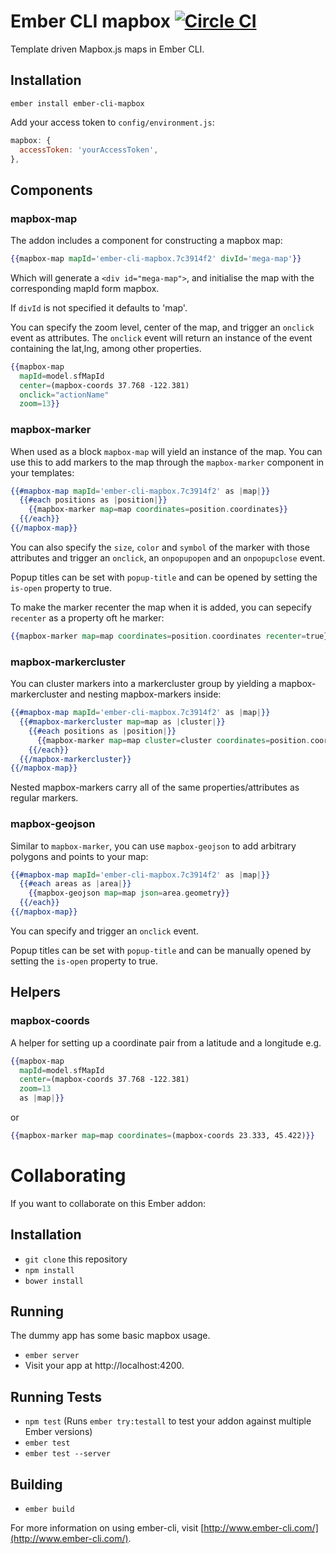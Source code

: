 # Ember CLI mapbox [![Circle CI](https://circleci.com/gh/binhums/ember-cli-mapbox/tree/master.svg?style=svg)](https://circleci.com/gh/binhums/ember-cli-mapbox/tree/master)

Template driven Mapbox.js maps in Ember CLI.

## Installation

```
ember install ember-cli-mapbox
```

Add your access token to `config/environment.js`:

```js
mapbox: {
  accessToken: 'yourAccessToken',
},
```

## Components

### mapbox-map

The addon includes a component for constructing a mapbox map:

```hbs
{{mapbox-map mapId='ember-cli-mapbox.7c3914f2' divId='mega-map'}}
```

Which will generate a `<div id="mega-map">`, and initialise the map with the
corresponding mapId form mapbox.

If `divId` is not specified it defaults to 'map'.

You can specify the zoom level, center of the map, and trigger an `onclick` event as attributes.
The `onclick` event will return an instance of the event containing the lat,lng, among other properties.

```hbs
{{mapbox-map
  mapId=model.sfMapId
  center=(mapbox-coords 37.768 -122.381)
  onclick="actionName"
  zoom=13}}
```

### mapbox-marker

When used as a block `mapbox-map` will yield an instance of the map. You can use
this to add markers to the map through the `mapbox-marker` component in your
templates:

```hbs
{{#mapbox-map mapId='ember-cli-mapbox.7c3914f2' as |map|}}
  {{#each positions as |position|}}
    {{mapbox-marker map=map coordinates=position.coordinates}}
  {{/each}}
{{/mapbox-map}}
```

You can also specify the `size`, `color` and `symbol` of the marker with those
attributes and trigger an `onclick`, an `onpopupopen` and an `onpopupclose` event.

Popup titles can be set with `popup-title` and can be opened by setting the
`is-open` property to true.

To make the marker recenter the map when it is added, you can sepecify `recenter`
as a property oft he marker:

```hbs
{{mapbox-marker map=map coordinates=position.coordinates recenter=true}}
```

### mapbox-markercluster

You can cluster markers into a markercluster group by yielding a mapbox-markercluster and nesting mapbox-markers inside:

```hbs
{{#mapbox-map mapId='ember-cli-mapbox.7c3914f2' as |map|}}
  {{#mapbox-markercluster map=map as |cluster|}}
    {{#each positions as |position|}}
      {{mapbox-marker map=map cluster=cluster coordinates=position.coordinates}}
    {{/each}}
  {{/mapbox-markercluster}}
{{/mapbox-map}}
```

Nested mapbox-markers carry all of the same properties/attributes as regular markers.

### mapbox-geojson

Similar to `mapbox-marker`, you can use `mapbox-geojson` to add arbitrary polygons and points to your map:

```hbs
{{#mapbox-map mapId='ember-cli-mapbox.7c3914f2' as |map|}}
  {{#each areas as |area|}}
    {{mapbox-geojson map=map json=area.geometry}}
  {{/each}}
{{/mapbox-map}}
```

You can specify and trigger an `onclick` event.

Popup titles can be set with `popup-title` and can be manually opened by setting the `is-open` property to true.

## Helpers

### mapbox-coords

A helper for setting up a coordinate pair from a latitude and a longitude e.g.

```hbs
{{mapbox-map
  mapId=model.sfMapId
  center=(mapbox-coords 37.768 -122.381)
  zoom=13
  as |map|}}
```

or

```hbs
{{mapbox-marker map=map coordinates=(mapbox-coords 23.333, 45.422)}}
```

# Collaborating

If you want to collaborate on this Ember addon:

## Installation

* `git clone` this repository
* `npm install`
* `bower install`

## Running

The dummy app has some basic mapbox usage.

* `ember server`
* Visit your app at http://localhost:4200.

## Running Tests

* `npm test` (Runs `ember try:testall` to test your addon against multiple Ember versions)
* `ember test`
* `ember test --server`

## Building

* `ember build`

For more information on using ember-cli, visit [http://www.ember-cli.com/](http://www.ember-cli.com/).
